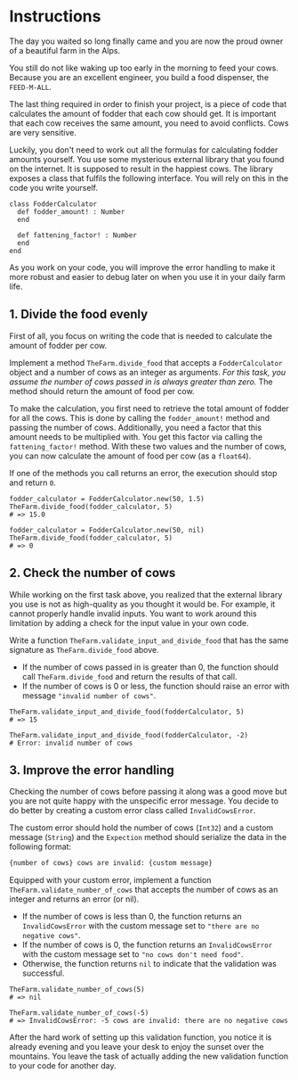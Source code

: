 # Instructions

The day you waited so long finally came and you are now the proud owner of a beautiful farm in the Alps.

You still do not like waking up too early in the morning to feed your cows. 
Because you are an excellent engineer, you build a food dispenser, the `FEED-M-ALL`.

The last thing required in order to finish your project, is a piece of code that calculates the amount of fodder that each cow should get.
It is important that each cow receives the same amount, you need to avoid conflicts.
Cows are very sensitive.

Luckily, you don't need to work out all the formulas for calculating fodder amounts yourself.
You use some mysterious external library that you found on the internet.
It is supposed to result in the happiest cows.
The library exposes a class that fulfils the following interface.
You will rely on this in the code you write yourself.

```crystal
class FodderCalculator
  def fodder_amount! : Number 
  end

  def fattening_factor! : Number
  end
end
```

As you work on your code, you will improve the error handling to make it more robust and easier to debug later on when you use it in your daily farm life.

## 1. Divide the food evenly

First of all, you focus on writing the code that is needed to calculate the amount of fodder per cow.

Implement a method `TheFarm.divide_food` that accepts a `FodderCalculator` object and a number of cows as an integer as arguments.
*For this task, you assume the number of cows passed in is always greater than zero.*
The method should return the amount of food per cow.

To make the calculation, you first need to retrieve the total amount of fodder for all the cows.
This is done by calling the `fodder_amount!` method and passing the number of cows.
Additionally, you need a factor that this amount needs to be multiplied with.
You get this factor via calling the `fattening_factor!` method.
With these two values and the number of cows, you can now calculate the amount of food per cow (as a `float64`).

If one of the methods you call returns an error, the execution should stop and return `0`.

```crystal
fodder_calculator = FodderCalculator.new(50, 1.5)
TheFarm.divide_food(fodder_calculator, 5)
# => 15.0

fodder_calculator = FodderCalculator.new(50, nil)
TheFarm.divide_food(fodder_calculator, 5)
# => 0
```

## 2. Check the number of cows

While working on the first task above, you realized that the external library you use is not as high-quality as you thought it would be.
For example, it cannot properly handle invalid inputs.
You want to work around this limitation by adding a check for the input value in your own code.

Write a function `TheFarm.validate_input_and_divide_food` that has the same signature as `TheFarm.divide_food` above.

- If the number of cows passed in is greater than 0, the function should call `TheFarm.divide_food` and return the results of that call.
- If the number of cows is 0 or less, the function should raise an error with message `"invalid number of cows"`.

```crystal
TheFarm.validate_input_and_divide_food(fodderCalculator, 5)
# => 15

TheFarm.validate_input_and_divide_food(fodderCalculator, -2)
# Error: invalid number of cows
```

## 3. Improve the error handling

Checking the number of cows before passing it along was a good move but you are not quite happy with the unspecific error message.
You decide to do better by creating a custom error class called `InvalidCowsError`.

The custom error should hold the number of cows (`Int32`) and a custom message (`String`) and the `Expection` method should serialize the data in the following format:
```txt
{number of cows} cows are invalid: {custom message}
```

Equipped with your custom error, implement a function `TheFarm.validate_number_of_cows` that accepts the number of cows as an integer and returns an error (or nil).

- If the number of cows is less than 0, the function returns an `InvalidCowsError` with the custom message set to `"there are no negative cows"`.
- If the number of cows is 0, the function returns an `InvalidCowsError` with the custom message set to `"no cows don't need food"`.
- Otherwise, the function returns `nil` to indicate that the validation was successful.

```crystal
TheFarm.validate_number_of_cows(5)
# => nil

TheFarm.validate_number_of_cows(-5)
# => InvalidCowsError: -5 cows are invalid: there are no negative cows
```

After the hard work of setting up this validation function, you notice it is already evening and you leave your desk to enjoy the sunset over the mountains.
You leave the task of actually adding the new validation function to your code for another day.
